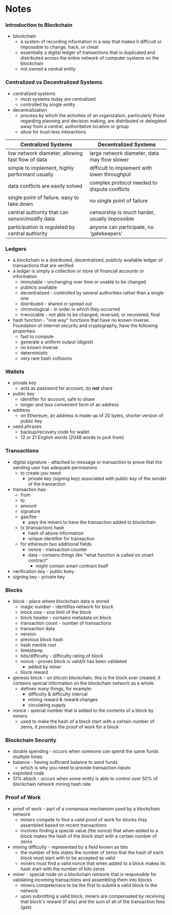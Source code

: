 # Notes

### Introduction to Blockchain

- blockchain
    - a system of recording information in a way that makes it difficult or impossible to change, hack, or cheat
    - essentially a digital ledger of transactions that is duplicated and distributed across the entire network of computer systems on the blockchain
    - not owned a central entity

### Centralized vs Decentralized Systems

- centralized systems
    - most systems today are centralized
    - controlled by single entity
- decentralization
    - process by which the activities of an organization, particularly those regarding planning and decision making, are distributed or delegated away from a central, authoritative location or group
    - allow for trust-less interactions

| Centralized Systems                             | Decentralized Systems                           |
| ------------------------------------------------| ------------------------------------------------|
| low network diameter, allowing fast flow of data| large network diameter, data may flow slower    |
| simple to implement, highly performant usually  | difficult to implement with lower throughput    |
| data conflicts are easily solved                | complex protocol needed to dispute conflicts    |
| single point of failure, easy to take down      | no single point of failure                      |
| central authority that can sensor/modify data   | censorship is much harder, usually impossible   |
| participation is regulated by central authority | anyone can participate, no 'gatekeepers'        |

### Ledgers

- a blockchain is a distributed, decentralized, publicly available ledger of transactions that are verified
- a ledger is simply a collection or store of financial accounts or information
    - immutable - unchanging over time or unable to be changed
    - publicly available
    - decentralized - controlled by several authorities rather than a single one
    - distributed - shared or spread out
    - chronological - in order in which they occurred
    - irrevocable - not able to be changed, reversed, or recovered; final
- hash function - "one way" functions that have no known inverse. Foundation of internet security and cryptography, have the following properties:
    - fast to compute
    - generate a uniform output (digest)
    - no known inverse
    - deterministic
    - very rare hash collisions

### Wallets

- private key
    - acts as password for account, do **not** share
- public key
    - identifier for account, safe to share
    - longer and less convenient form of an address
- address
    - on Ethereum, an address is made up of 20 bytes, shorter version of public key
- seed phrases
    - backup/recovery code for wallet
    - 12 or 21 English words (2048 words to pick from)

### Transactions

- digital signature - attached to message or transaction to prove that the sending user has adequate permissions
    - to create you need:
        - private key (signing key) associated with public key of the sender of the transaction
- transaction has:
    - from
    - to
    - amount
    - signature
    - gas/fee
        - pays the miners to have the transaction added to blockchain
    - tx (transaction) hash
        - hash of above information
        - unique identifier for transaction
    - for ethereum two additional fields
        - nonce - transaction counter
        - data - contains things like "what function is called on smart contract"
            - might contain smart contract itself
- verification key - public keey
- signing key - private key

### Blocks

- block - place where blockchain data is stored
    - magic number - identifies network for block
    - block size - size limit of the block
    - block header - contains metadata on block
    - transaction count - number of transactions
    - transaction data 
    - version
    - previous block hash
    - hash merkle root
    - timestamp
    - bits/difficulty - difficulty rating of block
    - nonce - proves block is valid/it has been validated
        - added by miner
    - block reward
- genesis block - on bitcoin blockchain, this is the block ever created, it contains special information on the blockchain network as a whole
    - defines many things, for example:
        - difficulty & difficulty interval
        - mining reward & reward changes
        - circulating supply
- nonce - special number that is added to the contents of a block by miners
    - used to make the hash of a block start with a certain number of zeros, it provides the proof of work for a block

### Blockchain Security

- double spending - occurs when someone can spend the same funds multiple times
- balance - having sufficient balance to send funds
    - which is why you need to provide transaction inputs
- exploited code
- 51% attack - occurs when some entity is able to control over 50% of blockchain network mining hash rate

### Proof of Work

- proof of work - part of a consensus mechanism used by a blockchain network
    - miners compete to find a valid proof of work for blocks they assembled based on recent transactions
    - involves finding a special value (the nonce) that when added to a block makes the hash of the block start with a certain number of zeros
- mining difficulty - represented by a field known as bits
    - the number of bits states the number of zeros that the hash of each block must start with to be accepted as valid
    - miners must find a valid nonce that when added to a block makes its hash start with the number of bits zeros
- miner - special node on a blockchain network that is responsible for validating incoming transactions and assembling them into blocks
    - miners compete/race to be the first to submit a valid block to the network
    - upon submitting a valid block, miners are compensated by receiving that block's reward (if any) and the sum of all of the transaction fees (gas)